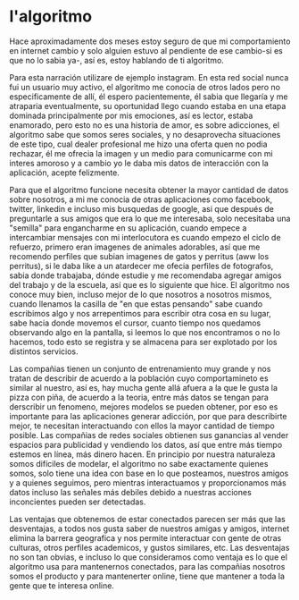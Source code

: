 # l'algoritmo

<p>
Hace aproximadamente dos meses estoy seguro de que mi comportamiento en internet cambio y solo alguien estuvo al pendiente de ese cambio-si es que no lo sabia ya-, así es, estoy hablando de ti algoritmo.
</p>

<p>
Para esta narración utilizare de ejemplo instagram. En esta red social nunca fui un usuario muy activo, el algoritmo me conocia de otros lados pero no especificamente de allí, él espero pacientemente, él sabia que llegaría y me atraparia eventualmente, su oportunidad llego cuando estaba en una etapa dominada principalmente por mis emociones, así es lector, estaba enamorado, pero esto no es una historia de amor, es sobre adicciones, el algoritmo sabe que somos seres sociales, y no desaprovecha situaciones de este tipo, cual dealer profesional me hizo una oferta quen no podia rechazar, él me ofrecia la imagen y un medio para comunicarme con mi interes amoroso y a cambio yo le daba mis datos de interacción con la aplicación, acepte felizmente.
</p>

<p>
Para que el algoritmo funcione necesita obtener la mayor cantidad de datos sobre nosotros, a mi me conocia de otras aplicaciones como facebook, twitter, linkedin e incluso mis busquedas de google, asi que después de preguntarle a sus amigos que era lo que me interesaba, solo necesitaba una "semilla" para engancharme en su aplicación, cuando empece a intercambiar mensajes con mi interlocutora es cuando empezo el ciclo de refuerzo, primero eran imagenes de animales adorables, así que me recomendo perfiles que subian imagenes de gatos y perritus (aww los perritus), si le daba like a un atardecer me ofecia perfiles de fotografos, sabia donde trabajaba, dónde estudie y me recomendaba agregar amigos del trabajo y de la escuela, así que es lo siguiente que hice. El algoritmo nos conoce muy bien, incluso mejor de lo que nosotros a nosotros mismos, cuando llenamos la casilla de "en que estas pensando" sabe cuando escribimos algo y nos arrepentimos para escribir otra cosa en su lugar, sabe hacia donde movemos el cursor, cuanto tiempo nos quedamos observando algo en la pantalla, si leemos lo que nos encontramos o no lo hacemos, todo esto se registra y se almacena para ser explotado por los distintos servicios.
</p>

<p>
Las compañias tienen un conjunto de entrenamiento muy grande y nos tratan de describir de acuerdo a la población cuyo comportamineto es similar al nuestro, así es, hay mucha gente allá afuera a la que le gusta la pizza con piña, de acuerdo a la teoria, entre más datos se tengan para derscribir un fenomeno, mejores modelos se pueden obtener, por eso es importante para las aplicaciones generar adicción, por que para describirte mejor, te necesitan interactuando con ellos la mayor cantidad de tiempo posible. Las compañias de redes sociales obtienen sus ganancias al vender espacios para publicidad y vendiendo los datos, así que entre más tiempo estemos en línea, más dinero hacen. En principio por nuestra naturaleza somos difíciles de modelar, el algoritmo no sabe exactamente quienes somos, solo tiene una idea con base en lo que posteamos, nuestros amigos y a quienes seguimos, pero mientras interactuamos y proporcionamos más datos incluso las señales más debiles debido a nuestras acciones inconcientes pueden ser detectadas. 
</p>

<p>
Las ventajas que obtenemos de estar conectados parecen ser más que las desventajas, a todos nos gusta saber de nuestros amigas y amigos, internet elimina la barrera geografica y nos permite interactuar con gente de otras culturas, otros perfiles academicos, y gustos similares, etc. Las desventajas no son tan obvias, e incluso lo que consideramos como ventaja es lo que el algoritmo usa para mantenernos conectados, para las compañias nosotros somos el producto y para mantenerter online, tiene que mantener a toda la gente que te interesa online.
<p/>
